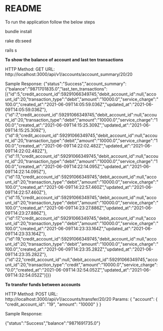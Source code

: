 # README

To run the application follow the below steps

bundle install

rake db:seed

rails s

**To show the balance of account and last ten transactions**

HTTP Method: GET
URL: http://localhost:3000/api/v1/accounts/account_summary/20/20

Sample Response: {"status":"Success","account_summary":{"balance":"9871701835.0","last_ten_transactions":[{"id":5,"credit_account_id":59291066349745,"debit_account_id":null,"account_id":20,"transaction_type":"debit","amount":"10000.0","service_charge":"100.0","created_at":"2021-06-09T14:05:59.036Z","updated_at":"2021-06-09T14:05:59.036Z"},{"id":7,"credit_account_id":59291066349745,"debit_account_id":null,"account_id":20,"transaction_type":"debit","amount":"10000.0","service_charge":"100.0","created_at":"2021-06-09T14:15:25.309Z","updated_at":"2021-06-09T14:15:25.309Z"},{"id":9,"credit_account_id":59291066349745,"debit_account_id":null,"account_id":20,"transaction_type":"debit","amount":"10000.0","service_charge":"100.0","created_at":"2021-06-09T14:22:02.482Z","updated_at":"2021-06-09T14:22:02.482Z"},{"id":11,"credit_account_id":59291066349745,"debit_account_id":null,"account_id":20,"transaction_type":"debit","amount":"10000.0","service_charge":"100.0","created_at":"2021-06-09T14:22:14.095Z","updated_at":"2021-06-09T14:22:14.095Z"},{"id":13,"credit_account_id":59291066349745,"debit_account_id":null,"account_id":20,"transaction_type":"debit","amount":"10000.0","service_charge":"100.0","created_at":"2021-06-09T14:22:57.460Z","updated_at":"2021-06-09T14:22:57.460Z"},{"id":15,"credit_account_id":59291066349745,"debit_account_id":null,"account_id":20,"transaction_type":"debit","amount":"10000.0","service_charge":"100.0","created_at":"2021-06-09T14:23:27.886Z","updated_at":"2021-06-09T14:23:27.886Z"},{"id":17,"credit_account_id":59291066349745,"debit_account_id":null,"account_id":20,"transaction_type":"debit","amount":"10000.0","service_charge":"100.0","created_at":"2021-06-09T14:23:33.164Z","updated_at":"2021-06-09T14:23:33.164Z"},{"id":19,"credit_account_id":59291066349745,"debit_account_id":null,"account_id":20,"transaction_type":"debit","amount":"10000.0","service_charge":"100.0","created_at":"2021-06-09T14:23:35.282Z","updated_at":"2021-06-09T14:23:35.282Z"},{"id":22,"credit_account_id":null,"debit_account_id":59291066349745,"account_id":20,"transaction_type":"credit","amount":"10000.0","service_charge":"0.0","created_at":"2021-06-09T14:32:54.052Z","updated_at":"2021-06-09T14:32:54.052Z"}]}}


**To transfer funds between accounts**

HTTP Method: POST
URL: http://localhost:3000/api/v1/accounts/transfer/20/20
Params: { "account": { "credit_account_id": "19", "amount": "10000" } }

Sample Response: 

{"status":"Success","balance":"9871691735.0"}
